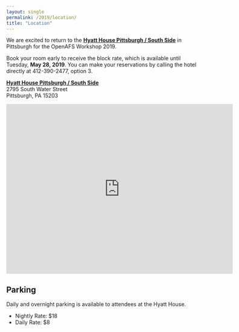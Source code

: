 ```yaml
---
layout: single
permalink: /2019/location/
title: "Location"
---
```



We are excited to return to the
**[Hyatt House Pittsburgh / South Side][1]**
in Pittsburgh for the OpenAFS Workshop 2019.

Book your room early to receive the block rate, which is available until
Tuesday, **May 28, 2019**.  You can make your reservations by calling the hotel
directly at 412-390-2477, option 3.

**[Hyatt House Pittsburgh / South Side][1]**<br/>
2795 South Water Street<br/>
Pittsburgh, PA 15203<br/>

<iframe src="https://www.google.com/maps/embed?pb=!1m18!1m12!1m3!1d5001.853489592036!2d-79.9669770450858!3d40.427869767721546!2m3!1f0!2f0!3f0!3m2!1i1024!2i768!4f13.1!3m3!1m2!1s0x8834f1a2f4adca1d%3A0xc867b554e5480048!2sHyatt+House+Pittsburgh+-South+Side!5e0!3m2!1sen!2sus!4v1555818325085!5m2!1sen!2sus" width="600" height="450" frameborder="0" style="border:0" allowfullscreen></iframe>

## Parking

Daily and overnight parking is available to attendees at the Hyatt House.

* Nightly Rate: $18
* Daily Rate: $8

[1]:https://pittsburghsouthside.house.hyatt.com/
